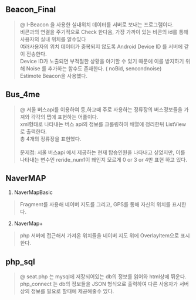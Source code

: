 ## Beacon_Final
>@ I-Beacon 을 사용한 실내위치 데이터를 서버로 보내는 프로그램이다.<br>
비콘과의 연결을 주기적으로 Check 한다음, 가장 가까이 있는 비콘의 id를 통해 사용자의 실내 위치를 알수있다<br>
여러사용자의 위치 데이터가 중복되지 않도록 Android Device ID 를 서버에 같이 전송한다.<br>
Device ID가 노출되면 부적절한 상황을 야기할 수 있기 때문에 이를 방지하기 위해 Noise 를 추가하는 함수도 존재한다. ( noBid, sencondnoise)<br>
Estimote Beacon을 사용했다.


## Bus_4me
>@ 서울 버스api를 이용하여 등,하교때 주로 사용하는 정류장의 버스정보들을 가져와 각각의 탭에 표현하는 어플이다.<br>
xml형태로 나타내는 버스 api의 정보를 크롤링하여 배열에 정리한뒤 ListView로 출력한다.<br>
총 4개의 정류장을 표현했다.<br><br>
문제점: 서울 버스api 에서 제공하는 현재 탑승인원을 나타내고 싶었지만, 이를 나타내는 변수인 reride_num1이 왜인지 모르게 0 or 3 or 4만 표현 하고 있다.


## NaverMAP
1. NaverMapBasic
> Fragment를 사용해 네이버 지도를 그리고, GPS를 통해 자신의 위치를 표시한다.
2. NaverMap+
> php 서버에 접근해서 가져온 위치들을 네이버 지도 위에 OverlayItem으로 표시한다.

## php_sql
>@ seat.php 는 mysql에 저장되어있는 db의 정보를 읽어와 html상에 뛰운다.<br>
php_connect 는 db의 정보들을 JSON 형식으로 출력하여 다른 사용자가 서버상의 정보를 필요로 할때에 제공해줄수 있다.

